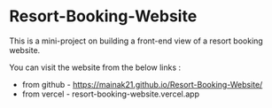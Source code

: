 # Resort-Booking-Website
This is a mini-project on building a front-end view of a resort booking website.

You can visit the website from the below links :
- from github - https://mainak21.github.io/Resort-Booking-Website/
- from vercel - resort-booking-website.vercel.app
